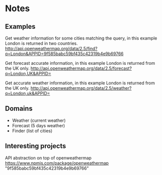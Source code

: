 ﻿# Notes

## Examples
Get weather information for some cities matching the query, in this example London is returned in two countries.
http://api.openweathermap.org/data/2.5/find?q=London&APPID=9f585babc59bf435c42319b4e9b69766

Get forecast accurate information, in this example London is returned from the UK only.
http://api.openweathermap.org/data/2.5/forecast?q=London,UK&APPID=

Get accurate weather information, in this example London is returned from the UK only. 
http://api.openweathermap.org/data/2.5/weather?q=London,uk&APPID=

## Domains

- Weather (current weather)
- Forecast (5 days weather)
- Finder (list of cities)

## Interesting projects
API abstraction on top of openweathermap
https://www.npmjs.com/package/openweathermap
"9f585babc59bf435c42319b4e9b69766"